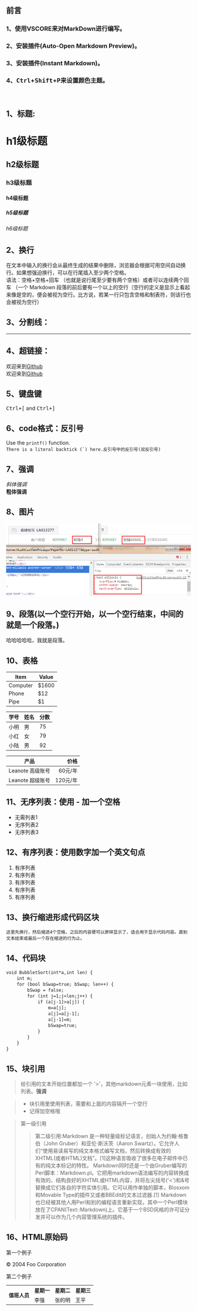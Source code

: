 ## 前言
### 1、使用VSCORE来对MarkDown进行编写。
### 2、安装插件(Auto-Open Markdown Preview)。
### 3、安装插件(Instant Markdown)。
### 4、<kbd>Ctrl</kbd>+<kbd>Shift</kbd>+<kbd>P</kbd>来设置颜色主题。
<br>

## 1、标题:  
# h1级标题
## h2级标题
### h3级标题
#### h4级标题
##### h5级标题
###### h6级标题

## 2、换行
在文本中输入的换行会从最终生成的结果中删除，浏览器会根据可用空间自动换行。如果想强迫换行，可以在行尾插入至少两个空格。  
语法：空格+空格+回车 （也就是说行尾至少要有两个空格）或者可以连续两个回车 （一个 Markdown 段落的前后要有一个以上的空行（空行的定义是显示上看起来像是空的，便会被视为空行。比方说，若某一行只包含空格和制表符，则该行也会被视为空行）  

## 3、分割线：
----

## 4、超链接：
欢迎来到[Github](https://github.com/)  
欢迎来到[Github](https://github.com/ "多了title")

## 5、键盘键
<kbd>Ctrl+[</kbd> and <kbd>Ctrl+]</kbd>

## 6、code格式：反引号
Use the `printf()` function.  
``There is a literal backtick (`) here.反引号中的反引号(双反引号)``

## 7、强调
*斜体强调*<br>
**粗体强调**

## 8、图片
![Alt text](https://raw.githubusercontent.com/OuFeng/images/master/20170414%E6%96%87%E6%9C%AC%E6%BA%A2%E5%87%BA%E7%9C%81%E7%95%A5%E5%8F%B7.png "Title text")

## 9、段落(以一个空行开始，以一个空行结束，中间的就是一个段落。)

哈哈哈哈哈，我就是段落。

## 10、表格
Item     | Value
-------- | ---
Computer | $1600
Phone    | $12
Pipe     | $1

学号|姓名|分数
-|-|-
小明|男|75
小红|女|79
小陆|男|92

产品|价格
-|-:
Leanote 高级账号|60元/年
Leanote 超级账号|120元/年

## 11、无序列表：使用 - 加一个空格
- 无需列表1
- 无序列表2
- 无序列表3

## 12、有序列表：使用数字加一个英文句点
1. 有序列表
2. 有序列表
3. 有序列表
4. 有序列表
5. 有序列表

## 13、换行缩进形成代码区块
    这里先换行，然后缩进4个空格，之后的内容便可以原样显示了，适合用于显示代码内容。直到文本结束或最后一个存在缩进的行为止。

## 14、代码块
```
void BubbletSort(int*a,int len) {
    int m;
    for (bool bSwap=true; bSwap; len++) {
        bSwap = false;
        for (int j=1;j<len;j++) {
            if (a[j-1]>a[j]) {   
                m=a[j];
                a[j]=a[j-1];
                a[j-1]=m;
                bSwap=true;
            }
        }
    }
}
```

## 15、块引用
>给引用的文本开始位置都加一个 '>'，其他markdown元素一块使用，比如列表。**强调**

>- 块引用里使用列表，需要和上面的内容隔开一个空行
>- 记得加空格哦  

>第一级引用
>>第二级引用:Markdown 是一种轻量级标记语言，创始人为约翰·格鲁伯（John Gruber）和亚伦·斯沃茨（Aaron Swartz）。它允许人们“使用易读易写的纯文本格式编写文档，然后转换成有效的XHTML(或者HTML)文档”。[1]这种语言吸收了很多在电子邮件中已有的纯文本标记的特性。
Markdown同时还是一个由Gruber编写的Perl脚本：Markdown.pl。它把用markdown语法编写的内容转换成有效的、结构良好的XHTML或HTML内容，并将左尖括号('<')和&号替换成它们各自的字符实体引用。它可以用作单独的脚本，Blosxom和Movable Type的插件又或者BBEdit的文本过滤器.[1]
Markdown也已经被其他人用Perl和别的编程语言重新实现，其中一个Perl模块放在了CPAN(Text::Markdown)上。它基于一个BSD风格的许可证分发并可以作为几个内容管理系统的插件。

## 16、HTML原始码
第一个例子  
<div class="footer">
   © 2004 Foo Corporation
</div>

第二个例子  
<table>
    <tr>
        <th rowspan="2">值班人员</th>
        <th>星期一</th>
        <th>星期二</th>
        <th>星期三</th>
    </tr>
    <tr>
        <td>李强</td>
        <td>张的明</td>
        <td>王平</td>
    </tr>
</table>